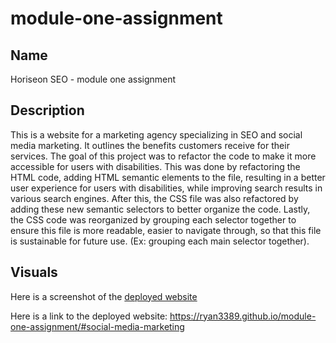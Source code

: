 # module-one-assignment


## Name
Horiseon SEO - module one assignment 


## Description
This is a website for a marketing agency specializing in SEO and social media marketing. It outlines the benefits customers receive for their services. The goal of this project was to refactor the code to make it more accessible for users with disabilities. This was done by refactoring the HTML code, adding HTML semantic elements to the file, resulting in a better user experience for users with disabilities, while improving search results in various search engines. After this, the CSS file was also refactored by adding these new semantic selectors to better organize the code. Lastly, the CSS code was reorganized by grouping each selector together to ensure this file is more readable, easier to navigate through, so that this file is sustainable for future use. (Ex: grouping each main selector together). 

## Visuals 
Here is a screenshot of the [deployed website](/images/deployed-full.png)

Here is a link to the deployed website: https://ryan3389.github.io/module-one-assignment/#social-media-marketing
